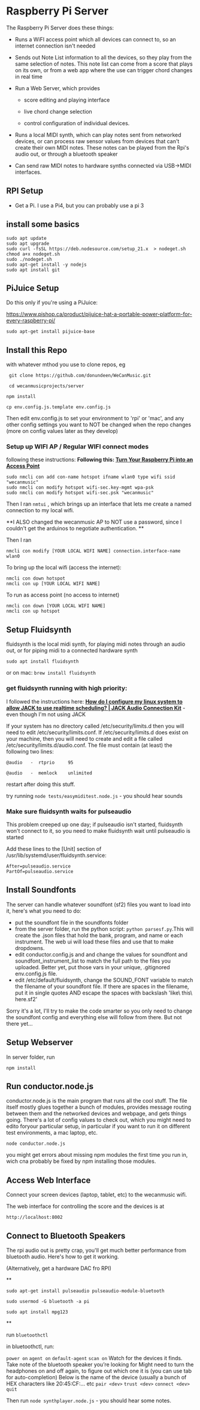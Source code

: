 # Raspberry Pi Server

The Raspberry Pi Server does these things:

- Runs a WiFI access point which all devices can connect to, so an internet connection isn't needed

- Sends out Note List information to all the devices, so they play from the same selection of notes. This note list can come from a score that plays on its own, or from a web app where the use can trigger chord changes in real time

- Run a Web Server, which provides
  
  - score editing and playing interface
  
  - live chord change selection
  
  - control configuration of individual devices.

- Runs a local MIDI synth, which can play notes sent from networked devices, or can process raw sensor values from devices that can't create their own MIDI notes. These notes can be played from the Rpi's audio out, or through a bluetooth speaker

- Can send raw MIDI notes to hardware synths connected via USB->MIDI interfaces.

## RPI Setup

- Get a Pi. I use a Pi4, but you can probably use a pi 3

## install some basics

```
sudo apt update
sudo apt upgrade
sudo curl -fsSL https://deb.nodesource.com/setup_21.x  > nodeget.sh
chmod a+x nodeget.sh
sudo ./nodeget.sh
sudo apt-get install -y nodejs
sudo apt install git 
```

## PiJuice Setup

Do this only if you're using a PiJuice:

https://www.pishop.ca/product/pijuice-hat-a-portable-power-platform-for-every-raspberry-pi/

`sudo apt-get install pijuice-base`

## Install this Repo

with whatever mthod you use to clone repos, eg

` git clone https://github.com/donundeen/WeCanMusic.git`

` cd wecanmusicprojects/server`

`npm install`

`cp env.config.js.template env.config.js `

Then edit env.config.js to set your environment to 'rpi' or 'mac', and any other config settings you want to NOT be changed when the repo changes (more on config values later as they develop)

### Setup up WIFI AP / Regular WIFI connect modes

following these instructions: **Following this: [Turn Your Raspberry Pi into an Access Point ](https://raspberrytips.com/access-point-setup-raspberry-pi/)**

```
sudo nmcli con add con-name hotspot ifname wlan0 type wifi ssid "wecanmusic"
sudo nmcli con modify hotspot wifi-sec.key-mgmt wpa-psk
sudo nmcli con modify hotspot wifi-sec.psk "wecanmusic"
```

Then I ran `nmtui` , which brings up an interface that lets me create a named connection to my local wifi.

**I ALSO changed the wecanmusic AP to NOT use a password, since I couldn't get the arduinos to negotiate authentication. **

Then I ran

`nmcli con modify [YOUR LOCAL WIFI NAME] connection.interface-name wlan0`

To bring up the local wifi (access the internet):

```
nmcli con down hotspot
nmcli con up [YOUR LOCAL WIFI NAME]
```

To run as access point (no access to internet)

```
nmcli con down [YOUR LOCAL WIFI NAME]
nmcli con up hotspot
```

## Setup Fluidsynth

fluidsynth is the local midi synth, for playing midi notes through an audio out, or for piping midi to a connected hardware synth

`sudo apt install fluidsynth`

or on mac: `brew install fluidsynth`

### get fluidsynth running with high priority:

I followed the instructions here: **[How do I configure my linux system to allow JACK to use realtime scheduling? | JACK Audio Connection Kit](https://jackaudio.org/faq/linux_rt_config.html)**  - even though I'm not using JACK

If your system has no directory called /etc/security/limits.d then you will need to edit /etc/security/limits.conf. If /etc/security/limits.d does exist on your machine, then you will need to create and edit a file called /etc/security/limits.d/audio.conf. The file must contain (at least) the following two lines:

```
@audio   -  rtprio     95

@audio   -  memlock    unlimited
```

restart after doing this stuff.

try running `node tests/easymiditest.node.js` - you should hear sounds

### Make sure fluidsynth waits for pulseaudio

This problem creeped up one day; if pulseaudio isn't started, fluidsynth won't connect to it, so you need to make fluidsynth wait until pulseaudio is started

Add these lines to the [Unit] section of /usr/lib/systemd/user/fluidsynth.service:

```
After=pulseaudio.service
PartOf=pulseaudio.service
```


## Install Soundfonts

The server can handle whatever soundfont (sf2) files you want to load into it, here's what you need to do:

- put the soundfont file in the soundfonts folder
- from the server folder, run the python script: 
` python parsesf.py `.This will create the .json files that hold the bank, program, and name or each instrument. The web ui will load these files and use that to make dropdowns.
- edit conductor.config.js and and change the values for soundfont and soundfont_instrument_list to match the full path to the files you uploaded. Better yet, put those vars in your unique, .gitignored env.config.js file.
- edit /etc/default/fluidsynth, change the SOUND_FONT variable to match the filename of your soundfont file. If there are spaces in the filename, put it in single quotes AND escape the spaces with backslash 'like\ this\ here.sf2' 

Sorry it's a lot, I'll try to make the code smarter so you only need to change the soundfont config and everything else will follow from there. But not there yet...


## Setup Webserver

In server folder, run

`npm install`

## Run conductor.node.js

conductor.node.js is the main program that runs all the cool stuff. The file itself mostly glues together a bunch of modules, provides message routing between them and the networked devices and webpage, and gets things going. There's a lot of config values to check out, which you might need to edito foryour particular setup, in particular if you want to run it on different test environments, a mac laptop, etc.

`node conductor.node.js`

you might get errors about missing npm modules the first time you run in, wich cna probably be fixed by npm installing those modules.

## Access Web Interface

Connect your screen devices (laptop, tablet, etc) to the wecanmusic wifi.

The web interface for controlling the score and the devices is at

`http://localhost:8002`

## Connect to Bluetooth Speakers

The rpi audio out is pretty crap, you'll get much better performance from bluetooth audio. Here's how to get it working.

(Alternatively, get a hardware DAC fro RPI)

**

`sudo apt-get install pulseaudio pulseaudio-module-bluetooth`

`sudo usermod -G bluetooth -a pi`

`sudo apt install mpg123`

**

run ```bluetoothctl```

in bluetoothctl, run:

`power on`
`agent on`
`default-agent`
`scan on`
Watch for the devices it finds. Take note of the bluetooth speaker you’re looking for
Might need to turn the headphones on and off again, to figure out which one it is
(you can use tab for auto-completion)
Below <dev> is the name of the device (usually a bunch of HEX characters like 20:45:CF:... etc
`pair <dev>`
`trust <dev>`
`connect <dev> `
`quit`

Then run `node synthplayer.node.js`  - you should hear some notes.
